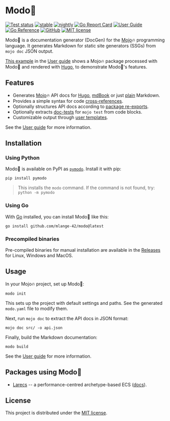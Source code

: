 # Modo🧯

[![Test status](https://img.shields.io/github/actions/workflow/status/mlange-42/modo/tests.yml?branch=main&label=Tests&logo=github)](https://github.com/mlange-42/modo/actions/workflows/tests.yml)
[![stable](https://img.shields.io/github/actions/workflow/status/mlange-42/modo/test-stable.yml?branch=main&label=stable&logo=github)](https://github.com/mlange-42/modo/actions/workflows/test-stable.yml)
[![nightly](https://img.shields.io/github/actions/workflow/status/mlange-42/modo/test-nightly.yml?branch=main&label=nightly&logo=github)](https://github.com/mlange-42/modo/actions/workflows/test-nightly.yml)
[![Go Report Card](https://goreportcard.com/badge/github.com/mlange-42/modo)](https://goreportcard.com/report/github.com/mlange-42/modo)
[![User Guide](https://img.shields.io/badge/user_guide-%23007D9C?logo=go&logoColor=white&labelColor=gray)](https://mlange-42.github.io/modo/)
[![Go Reference](https://img.shields.io/badge/reference-%23007D9C?logo=go&logoColor=white&labelColor=gray)](https://pkg.go.dev/github.com/mlange-42/modo)
[![GitHub](https://img.shields.io/badge/github-repo-blue?logo=github)](https://github.com/mlange-42/modo)
[![MIT license](https://img.shields.io/badge/MIT-brightgreen?label=license)](https://github.com/mlange-42/modo/blob/main/LICENSE)

Modo🧯 is a documentation generator (DocGen) for the [Mojo](https://www.modular.com/mojo)🔥 programming language.
It generates Markdown for static site generators (SSGs) from `mojo doc` JSON output.

[This example](https://mlange-42.github.io/modo/mypkg/) in the [User guide](https://mlange-42.github.io/modo/) shows a Mojo🔥 package processed with Modo🧯 and rendered with [Hugo](https://gohugo.io), to demonstrate Modo🧯's features.

## Features

* Generates [Mojo](https://www.modular.com/mojo)🔥 API docs for [Hugo](https://mlange-42.github.io/modo/guide/formats#hugo), [mdBook](https://mlange-42.github.io/modo/guide/formats#mdbook) or just [plain](https://mlange-42.github.io/modo/guide/formats#plain-markdown) Markdown.
* Provides a simple syntax for code [cross-references](https://mlange-42.github.io/modo/guide/cross-refs).
* Optionally structures API docs according to [package re-exports](https://mlange-42.github.io/modo/guide/re-exports).
* Optionally extracts [doc-tests](https://mlange-42.github.io/modo/guide/doctests) for `mojo test` from code blocks.
* Customizable output through [user templates](https://mlange-42.github.io/modo/guide/templates).

See the [User guide](https://mlange-42.github.io/modo/) for more information.

## Installation

### Using Python

Modo🧯 is available on PyPI as [`pymodo`](https://pypi.org/project/pymodo/).
Install it with pip:

```
pip install pymodo
```

> This installs the `modo` command. If the command is not found, try:  
> `python -m pymodo`

### Using Go

With [Go](https://go.dev) installed, you can install Modo🧯 like this:
```shell
go install github.com/mlange-42/modo@latest
```

### Precompiled binaries

Pre-compiled binaries for manual installation are available in the
[Releases](https://github.com/mlange-42/modo/releases)
for Linux, Windows and MacOS.

## Usage

In your Mojo🔥 project, set up Modo🧯:

```shell
modo init
```

This sets up the project with default settings and paths.
See the generated `modo.yaml` file to modify them.

Next, run `mojo doc` to extract the API docs in JSON format:

```shell
mojo doc src/ -o api.json
```

Finally, build the Markdown documentation:

```shell
modo build
```

See the [User guide](https://mlange-42.github.io/modo/) for more information.

## Packages using Modo🧯

- [Larecs](https://github.com/samufi/larecs) -- a performance-centred archetype-based ECS ([docs](https://samufi.github.io/larecs/)).

## License

This project is distributed under the [MIT license](./LICENSE).
